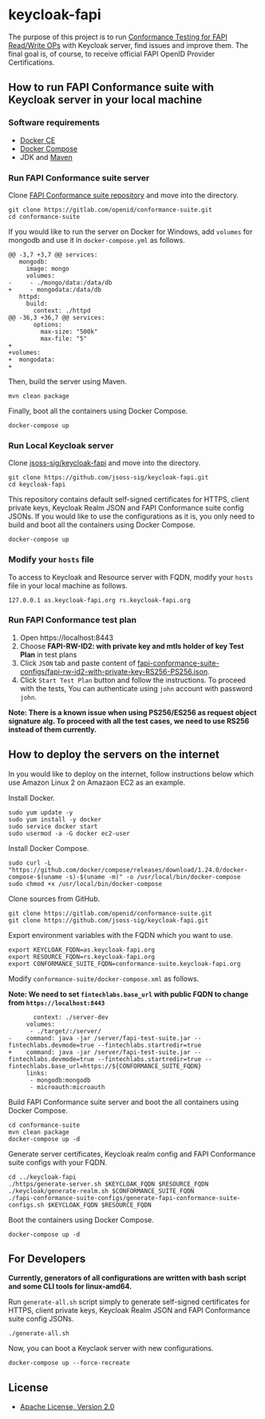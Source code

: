 # keycloak-fapi

The purpose of this project is to run [Conformance Testing for FAPI Read/Write OPs](https://openid.net/certification/fapi_op_testing/) with Keycloak server, find issues and improve them.
The final goal is, of course, to receive official FAPI OpenID Provider Certifications.

## How to run FAPI Conformance suite with Keycloak server in your local machine

### Software requirements

* [Docker CE](https://docs.docker.com/install/)
* [Docker Compose](https://docs.docker.com/compose/)
* JDK and [Maven](https://maven.apache.org/)

### Run FAPI Conformance suite server

Clone [FAPI Conformance suite repository](https://gitlab.com/openid/conformance-suite) and move into the directory.

```
git clone https://gitlab.com/openid/conformance-suite.git
cd conformance-suite
```

If you would like to run the server on Docker for Windows, add `volumes` for mongodb and use it in `docker-compose.yml` as follows. 

```
@@ -3,7 +3,7 @@ services:
   mongodb:
     image: mongo
     volumes:
-     - ./mongo/data:/data/db
+     - mongodata:/data/db
   httpd:
     build:
       context: ./httpd
@@ -36,3 +36,7 @@ services:
       options:
         max-size: "500k"
         max-file: "5"
+
+volumes:
+  mongodata:
+
```

Then, build the server using Maven.

```
mvn clean package
```

Finally, boot all the containers using Docker Compose.

```
docker-compose up
```

### Run Local Keycloak server

Clone [jsoss-sig/keycloak-fapi](https://github.com/jsoss-sig/keycloak-fapi) and move into the directory.

```
git clone https://github.com/jsoss-sig/keycloak-fapi.git
cd keycloak-fapi
```

This repository contains default self-signed certificates for HTTPS, client private keys, Keycloak Realm JSON and FAPI Conformance suite config JSONs.
If you would like to use the configurations as it is, you only need to build and boot all the containers using Docker Compose.

```
docker-compose up
```

### Modify your `hosts` file

To access to Keycloak and Resource server with FQDN, modify your `hosts` file in your local machine as follows.

```
127.0.0.1 as.keycloak-fapi.org rs.keycloak-fapi.org
```

### Run FAPI Conformance test plan

1. Open https://localhost:8443
2. Choose **FAPI-RW-ID2: with private key and mtls holder of key Test Plan** in test plans
3. Click `JSON` tab and paste content of [fapi-conformance-suite-configs/fapi-rw-id2-with-private-key-RS256-PS256.json](./fapi-conformance-suite-configs/fapi-rw-id2-with-private-key-RS256-PS256.json).
4. Click `Start Test Plan` button and follow the instructions. To proceed with the tests, You can authenticate using `john` account with password `john`.

**Note: There is a known issue when using PS256/ES256 as request object signature alg. To proceed with all the test cases, we need to use RS256 instead of them currently.**


## How to deploy the servers on the internet

In you would like to deploy on the internet, follow instructions below which use Amazon Linux 2 on Amazaon EC2 as an example.

Install Docker.

```
sudo yum update -y
sudo yum install -y docker
sudo service docker start
sudo usermod -a -G docker ec2-user
```

Install Docker Compose.

```
sudo curl -L "https://github.com/docker/compose/releases/download/1.24.0/docker-compose-$(uname -s)-$(uname -m)" -o /usr/local/bin/docker-compose
sudo chmod +x /usr/local/bin/docker-compose
```

Clone sources from GitHub.

```
git clone https://gitlab.com/openid/conformance-suite.git
git clone https://github.com/jsoss-sig/keycloak-fapi.git
```

Export environment variables with the FQDN which you want to use.

```
export KEYCLOAK_FQDN=as.keycloak-fapi.org
export RESOURCE_FQDN=rs.keycloak-fapi.org
export CONFORMANCE_SUITE_FQDN=conformance-suite.keycloak-fapi.org
```

Modify `conformance-suite/docker-compose.xml` as follows.

**Note: We need to set `fintechlabs.base_url` with public FQDN to change from `https://localhost:8443`** 

```
       context: ./server-dev
     volumes:
      - ./target/:/server/
-    command: java -jar /server/fapi-test-suite.jar --fintechlabs.devmode=true --fintechlabs.startredir=true
+    command: java -jar /server/fapi-test-suite.jar --fintechlabs.devmode=true --fintechlabs.startredir=true --fintechlabs.base_url=https://${CONFORMANCE_SUITE_FQDN}
     links:
      - mongodb:mongodb
      - microauth:microauth
```

Build FAPI Conformance suite server and boot the all containers using Docker Compose.

```
cd conformance-suite
mvn clean package
docker-compose up -d
```

Generate server certificates, Keycloak realm config and FAPI Conformance suite configs with your FQDN.

```
cd ../keycloak-fapi
./https/generate-server.sh $KEYCLOAK_FQDN $RESOURCE_FQDN
./keycloak/generate-realm.sh $CONFORMANCE_SUITE_FQDN
./fapi-conformance-suite-configs/generate-fapi-conformance-suite-configs.sh $KEYCLOAK_FQDN $RESOURCE_FQDN
```

Boot the containers using Docker Compose.

```
docker-compose up -d
```


## For Developers

**Currently, generators of all configurations are written with bash script and some CLI tools for linux-amd64.**

Run `generate-all.sh` script simply to generate self-signed certificates for HTTPS, client private keys, Keycloak Realm JSON and FAPI Conformance suite config JSONs.

```
./generate-all.sh
```

Now, you can boot a Keyclaok server with new configurations.

```
docker-compose up --force-recreate
```


## License

* [Apache License, Version 2.0](./LICENSE)

